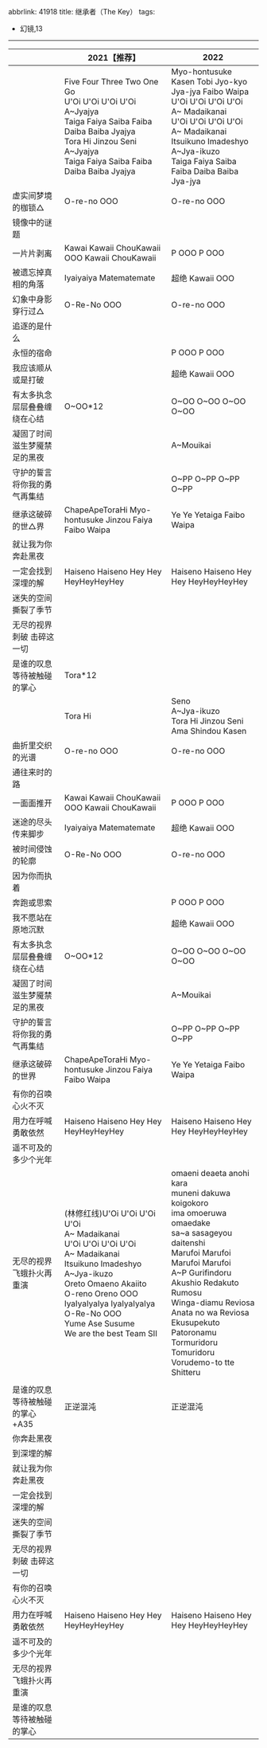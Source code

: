 abbrlink: 41918
title: 继承者（The Key）
tags:
  - 幻镜,13
---
|      |2021【推荐】|2022|
|--|--|--|
|      |Five Four Three Two One Go<br>U'Oi U'Oi U'Oi U'Oi<br>A~Jyajya<br>Taiga Faiya Saiba Faiba Daiba Baiba Jyajya<br>Tora Hi Jinzou Seni<br>A~Jyajya<br>Taiga Faiya Saiba Faiba Daiba Baiba Jyajya|Myo-hontusuke Kasen Tobi Jyo-kyo<br>Jya-jya Faibo Waipa<br>U'Oi U'Oi U'Oi U'Oi<br>A~ Madaikanai<br>U'Oi U'Oi U'Oi U'Oi<br>A~ Madaikanai<br>Itsuikuno Imadeshyo<br>A~Jya-ikuzo<br>Taiga Faiya Saiba Faiba Daiba Baiba Jya-jya|
|虚实间梦境的枷锁△|O-re-no OOO|O-re-no OOO|
|镜像中的谜题|      |      |
|一片片剥离|Kawai Kawaii ChouKawaii OOO Kawaii ChouKawaii|P OOO P OOO|
|被遗忘掉真相的角落|Iyaiyaiya Matematemate|超绝 Kawaii OOO|
|幻象中身影穿行过△|O-Re-No OOO|O-re-no OOO|
|追逐的是什么|      |      |
|永恒的宿命|      |P OOO P OOO|
|我应该顺从或是打破|      |超绝 Kawaii OOO|
|有太多执念层层叠叠缠绕在心结|O~OO*12|O~OO O~OO O~OO O~OO|
|凝固了时间滋生梦魇禁足的黑夜|      |A~Mouikai|
|守护的誓言将你我的勇气再集结|      |O~PP O~PP O~PP O~PP|
|继承这破碎的世△界|ChapeApeToraHi Myo-hontusuke Jinzou Faiya Faibo Waipa|Ye Ye Yetaiga Faibo Waipa|
|就让我为你奔赴黑夜|      |      |
|一定会找到深埋的解|Haiseno Haiseno Hey Hey HeyHeyHeyHey|Haiseno Haiseno Hey Hey HeyHeyHeyHey|
|迷失的空间撕裂了季节|      |      |
|无尽的视界刺破 击碎这一切|      |      |
|是谁的叹息 等待被触碰的掌心|Tora*12|      |
|      |Tora Hi|Seno <br>A~Jya-ikuzo<br>Tora Hi Jinzou Seni Ama Shindou Kasen|
|曲折里交织的光谱|O-re-no OOO|O-re-no OOO|
|通往来时的路|      |      |
|一面面推开|Kawai Kawaii ChouKawaii OOO Kawaii ChouKawaii|P OOO P OOO|
|迷途的尽头传来脚步|Iyaiyaiya Matematemate|超绝 Kawaii OOO|
|被时间侵蚀的轮廓|O-Re-No OOO|O-re-no OOO|
|因为你而执着|      |      |
|奔跑或思索|      |P OOO P OOO|
|我不愿站在原地沉默|      |超绝 Kawaii OOO|
|有太多执念层层叠叠缠绕在心结|O~OO*12|O~OO O~OO O~OO O~OO|
|凝固了时间滋生梦魇禁足的黑夜|      |A~Mouikai|
|守护的誓言将你我的勇气再集结|      |O~PP O~PP O~PP O~PP|
|继承这破碎的世界|ChapeApeToraHi Myo-hontusuke Jinzou Faiya Faibo Waipa|Ye Ye Yetaiga Faibo Waipa|
|有你的召唤心火不灭|      |      |
|用力在呼喊勇敢依然|Haiseno Haiseno Hey Hey HeyHeyHeyHey|Haiseno Haiseno Hey Hey HeyHeyHeyHey|
|遥不可及的多少个光年|      |      |
|无尽的视界飞蛾扑火再重演|(林修红线)U'Oi U'Oi U'Oi U'Oi<br>A~ Madaikanai<br>U'Oi U'Oi U'Oi U'Oi<br>A~ Madaikanai<br>Itsuikuno Imadeshyo<br>A~Jya-ikuzo<br>Oreto Omaeno Akaiito<br>O-reno Oreno OOO<br>IyaIyaIyaIya IyaIyaIyaIya<br>O-Re-No OOO<br>Yume Ase Susume<br>We are the best Team SII|omaeni deaeta anohi kara<br>muneni dakuwa koigokoro<br>ima omoeruwa omaedake<br>sa~a sasageyou daitenshi<br>Marufoi Marufoi Marufoi Marufoi<br>A~P Gurifindoru<br>Akushio Redakuto Rumosu<br>Winga-diamu Reviosa<br>Anata no wa Reviosa<br>Ekusupekuto Patoronamu<br>Tormuridoru Tomuridoru<br>Vorudemo-to tte Shitteru|
|      |      |      |
|是谁的叹息等待被触碰的掌心+A35|正逆混沌|正逆混沌|
|你奔赴黑夜|      |      |
|到深埋的解|      |      |
|就让我为你奔赴黑夜|      |      |
|一定会找到深埋的解|      |      |
|迷失的空间撕裂了季节|      |      |
|无尽的视界刺破 击碎这一切|      |      |
|有你的召唤心火不灭|      |      |
|用力在呼喊勇敢依然|Haiseno Haiseno Hey Hey HeyHeyHeyHey|Haiseno Haiseno Hey Hey HeyHeyHeyHey|
|遥不可及的多少个光年|      |      |
|无尽的视界飞蛾扑火再重演|      |      |
|是谁的叹息等待被触碰的掌心|      |      |